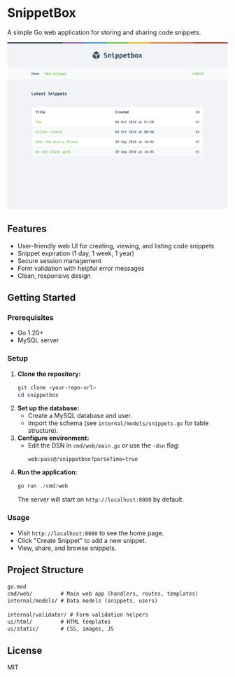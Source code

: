# SnippetBox

A simple Go web application for storing and sharing code snippets.

![SnippetBox Home](ui/static/img/screenshot-home.png)

## Features
- User-friendly web UI for creating, viewing, and listing code snippets
- Snippet expiration (1 day, 1 week, 1 year)
- Secure session management
- Form validation with helpful error messages
- Clean, responsive design

## Getting Started

### Prerequisites
- Go 1.20+
- MySQL server

### Setup
1. **Clone the repository:**
   ```powershell
   git clone <your-repo-url>
   cd snippetbox
   ```
2. **Set up the database:**
   - Create a MySQL database and user.
   - Import the schema (see `internal/models/snippets.go` for table structure).
3. **Configure environment:**
   - Edit the DSN in `cmd/web/main.go` or use the `-dsn` flag:
     ```
     web:pass@/snippetbox?parseTime=true
     ```
4. **Run the application:**
   ```powershell
   go run ./cmd/web
   ```
   The server will start on `http://localhost:8080` by default.

### Usage
- Visit `http://localhost:8080` to see the home page.
- Click "Create Snippet" to add a new snippet.
- View, share, and browse snippets.


## Project Structure
```
go.mod
cmd/web/         # Main web app (handlers, routes, templates)
internal/models/ # Data models (snippets, users)

internal/validator/ # Form validation helpers
ui/html/         # HTML templates
ui/static/       # CSS, images, JS
```

## License
MIT
